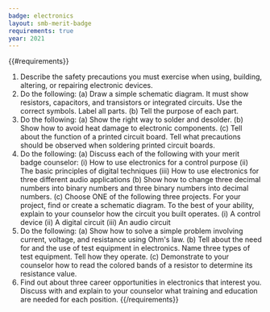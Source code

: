 ```yaml
---
badge: electronics
layout: smb-merit-badge
requirements: true
year: 2021
---
```


{{#requirements}}
1. Describe the safety precautions you must exercise when using, building, altering, or repairing electronic devices.
2. Do the following:
    (a) Draw a simple schematic diagram. It must show resistors, capacitors, and transistors or integrated circuits. Use the correct symbols. Label all parts.
    (b) Tell the purpose of each part.
3. Do the following:
    (a) Show the right way to solder and desolder.
    (b) Show how to avoid heat damage to electronic components.
    (c) Tell about the function of a printed circuit board. Tell what precautions should be observed when soldering printed circuit boards.
4. Do the following:
    (a) Discuss each of the following with your merit badge counselor:
        (i) How to use electronics for a control purpose
        (ii) The basic principles of digital techniques
        (iii) How to use electronics for three different audio applications
    (b) Show how to change three decimal numbers into binary numbers and three binary numbers into decimal numbers.
    (c) Choose ONE of the following three projects. For your project, find or create a schematic diagram. To the best of your ability, explain to your counselor how the circuit you built operates.
        (i) A control device
        (ii) A digital circuit
        (iii) An audio circuit
5. Do the following:
    (a) Show how to solve a simple problem involving current, voltage, and resistance using Ohm's law.
    (b) Tell about the need for and the use of test equipment in electronics. Name three types of test equipment. Tell how they operate.
    (c) Demonstrate to your counselor how to read the colored bands of a resistor to determine its resistance value.
6. Find out about three career opportunities in electronics that interest you. Discuss with and explain to your counselor what training and education are needed for each position.
{{/requirements}}
